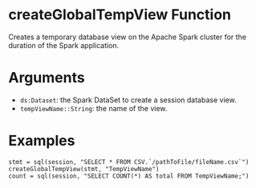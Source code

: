 # createGlobalTempView Function
Creates a temporary database view on the Apache Spark cluster for the duration of the Spark application.
# Arguments
- `ds:Dataset`: the Spark DataSet to create a session database view.
- `tempViewName::String`: the name of the view.
# Examples
```
stmt = sql(session, "SELECT * FROM CSV.`/pathToFile/fileName.csv`")
createGlobalTempView(stmt, "TempViewName")
count = sql(session, "SELECT COUNT(*) AS total FROM TempViewName;")
```
